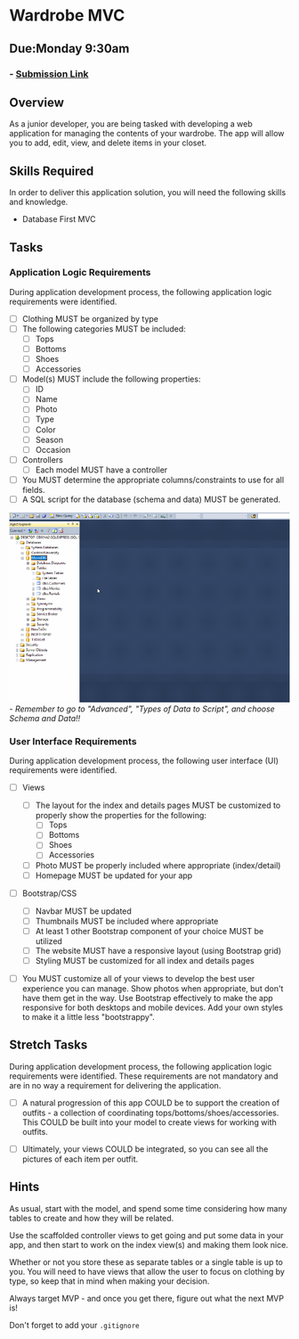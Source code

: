 # Wardrobe MVC
## Due:Monday 9:30am
### - [Submission Link](https://docs.google.com/forms/d/e/1FAIpQLScUEvl_ZgH_OgBu0zbg_WIvB6zBSkkXh7wfxqjv4LwLdBDxLg/viewform)

## Overview
As a junior developer, you are being tasked with developing a web application for managing the contents of your wardrobe. The app will allow you to add, edit, view, and delete items in your closet.

## Skills Required

In order to deliver this application solution, you will need the following skills and knowledge.
- Database First MVC

## Tasks

### Application Logic Requirements

During application development process, the following application logic requirements were identified.
- [ ] Clothing MUST be organized by type
- [ ] The following categories MUST be included:
  - [ ] Tops
  - [ ] Bottoms
  - [ ] Shoes
  - [ ] Accessories
- [ ] Model(s) MUST include the following properties:
  - [ ] ID
  - [ ] Name
  - [ ] Photo
  - [ ] Type
  - [ ] Color
  - [ ] Season
  - [ ] Occasion
- [ ] Controllers
  - [ ] Each model MUST have a controller
- [ ] You MUST determine the appropriate columns/constraints to use for all fields.
- [ ] A SQL script for the database (schema and data) MUST be generated.

![Generate SQL scripts](generatesql.gif) - *Remember to go to "Advanced", "Types of Data to Script", and choose Schema and Data!!*

### User Interface Requirements

During application development process, the following user interface (UI) requirements were identified.
- [ ] Views
  - [ ] The layout for the index and details pages MUST be customized to properly show the properties for the following:
    - [ ] Tops
    - [ ] Bottoms
    - [ ] Shoes
    - [ ] Accessories
  - [ ] Photo MUST be properly included where appropriate (index/detail)
  - [ ] Homepage MUST be updated for your app
- [ ] Bootstrap/CSS
  - [ ] Navbar MUST be updated
  - [ ] Thumbnails MUST be included where appropriate
  - [ ] At least 1 other Bootstrap component of your choice MUST be utilized
  - [ ] The website MUST have a responsive layout (using Bootstrap grid)
  - [ ] Styling MUST be customized for all index and details pages
- [ ] You MUST customize all of your views to develop the best user experience you can manage. Show photos when appropriate, but don't have them get in the way. Use Bootstrap effectively to make the app responsive for both desktops and mobile devices. Add your own styles to make it a little less "bootstrappy".


## Stretch Tasks

During application development process, the following application logic requirements were identified. These requirements are not mandatory and are in no way a requirement for delivering the application.
- [ ] A natural progression of this app COULD be to support the creation of outfits - a collection of coordinating tops/bottoms/shoes/accessories. This COULD be built into your model to create views for working with outfits.

- [ ] Ultimately, your views COULD be integrated, so you can see all the pictures of each item per outfit.

## Hints
As usual, start with the model, and spend some time considering how many tables to create and how they will be related.

Use the scaffolded controller views to get going and put some data in your app, and then start to work on the index view(s) and making them look nice.

Whether or not you store these as separate tables or a single table is up to you. You will need to have views that allow the user to focus on clothing by type, so keep that in mind when making your decision.

Always target MVP - and once you get there, figure out what the next MVP is!

Don't forget to add your `.gitignore`
